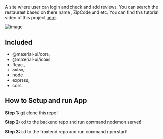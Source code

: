 

A site where user can login and check and add reviews, You can search the restaurant based on there name , ZipCode and etc. You can find this tutorial video of this project [here](https://www.youtube.com/watch?v=mrHNSanmqQ4&t=7459s).

![image](https://user-images.githubusercontent.com/45243489/134789353-e77857bf-3a44-4770-bcbf-6c53a34a3075.png)

## Included
* @material-ui/core,
* @material-ui/icons,
* React,
* axios,
* node,
* express,
* cors


## How to Setup and run App

**Step 1:** git clone this repo!

**Step 2:** cd to the backend repo and run command nodemon server!

**Step 3:** cd to the frontend repo and run command npm start!
